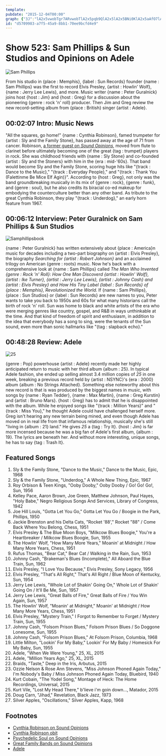 ```yaml
---
template: 
pubdate: "2015-12-04T00:00"
graph: {"3J":"lA2x5vwobTgr7ARvwobTlA2x5pqb9QlA2x5lA2x5BNi0KlA2x5aAfO7lA2x5BBZwTlA2x5BMlTxlA2x5DkkEAlA2x5BFxuTlA2x59vLZIlA2x5","AC":"FV2TlmHOrumHOrut7ySxmFO6dmHOru0TUtDt7ySxmFO6dt7ySxn6zhKt7ySxi3Pjot7ySxDUedNmFO6dOsPeTmFO6dXmdTumFO6dBIoBTmFO6dBHr86mFO6di3PjomFO6d0TUtDmFO6d0TUtDXmdTuXmdTui3Pjo0TUtDOsPeTOsPeTi3PjoBHr86i3Pjo0TUtDBHr86BIoBTi3Pjo0TUtDBIoBT0TUtDn6zhKi3Pjon6zhK","28S":"8rtut9MGtl8rtutZKTMs8rtutUJH6PBHm1GdhnxeBQsAMX6cfd8rtutBAMeI"}
id: "d5709983-a7f5-45a9-8bb1-70ee9bcfd4e9"
---
```






# Show 523: Sam Phillips & Sun Studios and Opinions on Adele

![Sam Phillips](https://static.soundopinions.org/images/2015/samphillips_web.jpg)

From his studio in {place : Memphis}, {label : Sun Records} founder {name : Sam Phillips} was the first to record Elvis Presley, {artist : Howlin' Wolf}, {name : Jerry Lee Lewis}, and more.  Music writer {name : Peter Guralnick} joins host {host : Jim} and {host : Greg} for a discussion about the pioneering {genre : rock 'n' roll} producer. Then Jim and Greg review the new record-setting album from {place : British} singer {artist : Adele}.



## 00:02:07 Intro: Music News

"All the squares, go home!" {name : Cynthia Robinson}, famed trumpeter for {artist : Sly and the Family Stone}, has passed away at the age of 71 from cancer. Robinson, [a former guest on *Sound Opinions*](/show/431/), moved from flute to clarinet before ultimately becoming one of the great {tag : trumpet} players in rock. She was childhood friends with {name : Sly Stone} and co-founded {artist : Sly and the Stoners} with him in the {era : mid-'60s}. That band would become Sly and the Family Stone, scoring huge hits like "{track : Dance to the Music}," "{track : Everyday People}," and "{track : Thank You (Falettinme Be Mice Elf Agin)}". According to {host : Greg}, not only was the band groundbreaking musically in its mix of {genre : rock}, {genre : funk}, and {genre : soul}, but he also credits its biracial co-ed makeup for embodying the counterculture better than any other band. As tribute to the great Cynthia Robinson, they play "{track : Underdog}," an early horn feature from 1967.



## 00:06:12 Interview: Peter Guralnick on Sam Phillips & Sun Studios

![Samphillipsbook](https://static.soundopinions.org/assets/523/AC0.jpg)

{name : Peter Guralnick} has written extensively about {place : America}n music for decades including a two-part biography on {artist : Elvis Presley}, the biography *Searching for {artist : Robert Johnson}* and an acclaimed trilogy on American {genre : roots} music. Now he's back with a comprehensive look at {name : Sam Phillips} called *The Man Who Invented {genre : Rock 'n' Roll}: How One Man Discoverd {artist : Howlin' Wolf}, {artist : Ike Turner}, {artist : Jerry Lee Lewis}, {artist : Johnny Cash} and {artist : Elvis Presley} and How His Tiny Label {label : Sun Records} of {place : Memphis}, Revolutionized the World.* If {name : Sam Phillips}, {place : Sun Studios} or {label : Sun Records} are new names to you, Peter wants to take you back to 1950s and 60s for what many historians call the birth of rock 'n' roll. Sun was home to black and white artists of the era who were merging genres like country, gospel, and R&B in ways unthinkable at the time. And that kind of freedom of spirit and enthusiasm, in addition to the idea that everybody has a song to sing, were the tenants of the Sun sound, even more than sonic hallmarks like "{tag : slapback echo}."



## 00:48:28 Review: Adele

![25](https://static.soundopinions.org/assets/523/28S0.jpg)

{genre : Pop} powerhouse {artist : Adele} recently made her highly anticipated return to music with her third album {album : 25}. In typical Adele fashion, she ended up selling almost 3.4 million copies of *25* in one week, breaking a previous record held by {artist : NSYNC}'s {era : 2000} album {album : No Strings Attached}. Something else noteworthy about this new record is that is was produced by the biggest names in music, with songs by {name : Ryan Tedder}, {name : Max Martin}, {name : Greg Kurstin} and {artist : Bruno Mars}. {host : Greg} has to admit that he is disappointed with the album. While he enjoyed songs like "{track : Million Years}" and "{track : Miss You}," he thought Adele could have challenged herself more. Greg isn't hearing any new terrain being mined, and even though Adele has moved on in real life from that infamous relationship, musically she's still "living in {album : 21} land." He gives *25* a {tag : Try It}. {host : Jim} is far more incensed because he was a big fan of Adele's first album, {album : 19}. The lyrics are beneath her. And without more interesting, unique songs, he has to say {tag : Trash It}.



## Featured Songs

1. Sly & the Family Stone, "Dance to the Music," Dance to the Music, Epic, 1968
2. Sly & the Family Stone, "Underdog," A Whole New Thing, Epic, 1967
3. Roy Orbison & Teen Kings, "Ooby Dooby," Ooby Dooby / Go! Go! Go!, Sun, 1956
4. Kelley Pace, Aaron Brown, Joe Green, Matthew Johnson, Paul Hayes, "Holy Babe," Negro Religious Songs And Services, Library of Congress, 1942
5. Joe Hill Louis, "Gotta Let You Go," Gotta Let You Go / Boogie in the Park, Phillips, 1950
6. Jackie Brenston and his Delta Cats, "Rocket '88'," Rocket "88" / Come Back Where You Belong, Chess, 1951
7. Elvis Presley & The Blue Moon Boys, "Milkcow Blues Boogie," You're a Heartbreaker / Milkcow Blues Boogie, Sun, 1955
8. The Howlin' Wolf, "How Many More Years," Moanin' at Midnight / How Many More Years, Chess, 1951
9. Rufus Thomas, "Bear Cat," Bear Cat / Walking in the Rain, Sun, 1953
10. Johnny Cash, "Brakeman's Blues (Incomplete)," All Aboard the Blue Train, Sun, 1962
11. Elvis Presley, "I Love You Because," Elvis Presley, Sony Legacy, 1956
12. Elvis Presley, "That's All Right," That's All Right / Blue Moon of Kentucky, Sun, 1954
13. Jerry Lee Lewis, "Whole Lot of Shakin' Going On," Whole Lot of Shakin' Going On / It'll Be Me, Sun, 1957
14. Jerry Lee Lewis, "Great Balls of Fire," Great Balls of Fire / You Win Again, Sun, 1957
15. The Howlin' Wolf, "Moanin' at Midnight," Moanin' at Midnight / How Many More Years, Chess, 1951
16. Elvis Presley, "Mystery Train," I Forgot to Remember to Forget / Mystery Train, Sun, 1955
17. Johnny Cash, "Folsom Prison Blues," Folsom Prison Blues / So Doggone Lonesome, Sun, 1955
18. Johnny Cash, "Folsom Prison Blues," At Folsom Prison, Columbia, 1968
19. Little Milton, "Lookin' For My Baby," Lookin' For My Baby / Homesick For My Baby, Sun, 1955
20. Adele, "When We Were Young," 25, XL, 2015
21. Adele, "Million Years Ago," 25, XL, 2015
22. Braids, "Taste," Deep in the Iris, Arbutus, 2015
23. Ozzie Nelson & Rose Ann Stevens, "Miss Johnson Phoned Again Today," I'm Nobody's Baby / Miss Johnson Phoned Again Today, Bluebird, 1940
24. Kurt Cobain, "The Yodel Song," Montage of Heck: The Home Recordings, Universal, 2015
25. Kurt Vile, "Lost My Head There," b'lieve i'm goin down…, Matador, 2015
26. Doug Carn, "Jihad," Revelation, Black Jazz, 1973
27. Silver Apples, "Oscillations," Silver Apples, Kapp, 1968



## Footnotes

- [Cynthia Robinson on Sound Opinions](/show/431/)
- [Cynthia Robinson obit](http://www.nytimes.com/2015/11/27/arts/music/cynthia-robinson-sly-and-the-family-stone-trumpet-player-dies-at-71.html)
- [Psychedelic Soul on Sound Opinions](/show/149)
- [Great Family Bands on Sound Opinions](/show/394)
- [Adele](http://adele.com/)